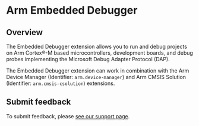 # Arm Embedded Debugger

## Overview

The Embedded Debugger extension allows you to run and debug projects on Arm Cortex®-M based microcontrollers, development boards, and debug probes implementing the Microsoft Debug Adapter Protocol (DAP).

The Embedded Debugger extension can work in combination with the Arm Device Manager (Identifier: `arm.device-manager`) and Arm CMSIS Solution (Identifier: `arm.cmsis-csolution`) extensions.

## Submit feedback

To submit feedback, please [see our support page](https://www.keil.arm.com/support/#:~:text=Using%20the%20Debugger).